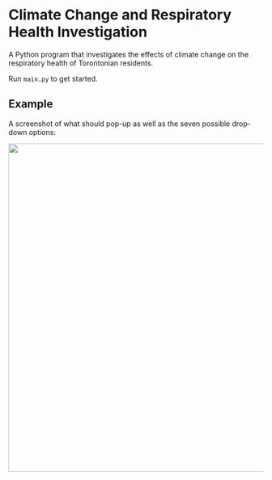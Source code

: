 # Climate Change and Respiratory Health Investigation

A Python program that investigates the effects of climate change on the respiratory health of Torontonian residents.

Run `main.py` to get started.

## Example 

A screenshot of what should pop-up as well as the seven possible drop-down options:

<img src="https://user-images.githubusercontent.com/73912656/149458903-4f6c682d-774e-4c32-a9a5-a91b847051b9.png" width=650>

